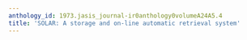 ```yaml
---
anthology_id: 1973.jasis_journal-ir0anthology0volumeA24A5.4
title: 'SOLAR: A storage and on-line automatic retrieval system'
---
```

